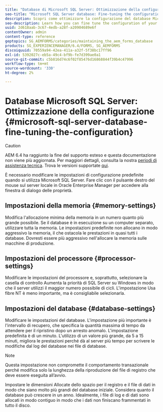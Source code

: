 ```yaml
---
title: "Database di Microsoft SQL Server: Ottimizzazione della configurazione"
seo-title: "Microsoft SQL Server database: Fine-tuning the configuration"
description: Scopri come ottimizzare la configurazione del database Microsoft SQL Server.
seo-description: Learn how you can fine tune the configuration of your Microsoft SQL Server database.
uuid: 2d618aab-3c67-4edb-a28f-a20904689e6f
contentOwner: admin
content-type: reference
geptopics: SG_AEMFORMS/categories/maintaining_the_aem_forms_database
products: SG_EXPERIENCEMANAGER/6.4/FORMS, SG_AEMFORMS
discoiquuid: 70559a94-42ea-411a-a32f-5f38bc17ff96
exl-id: 5392027c-eb5a-49c4-bf9b-fe7d399ae0a1
source-git-commit: c5b816d74c6f02f85476d16868844f39b4c47996
workflow-type: tm+mt
source-wordcount: '330'
ht-degree: 2%

---
```


# Database Microsoft SQL Server: Ottimizzazione della configurazione {#microsoft-sql-server-database-fine-tuning-the-configuration}

>[!CAUTION]
>
>AEM 6.4 ha raggiunto la fine del supporto esteso e questa documentazione non viene più aggiornata. Per maggiori dettagli, consulta la nostra [periodi di assistenza tecnica](https://helpx.adobe.com/it/support/programs/eol-matrix.html). Trova le versioni supportate [qui](https://experienceleague.adobe.com/docs/).

È necessario modificare le impostazioni di configurazione predefinite quando si utilizza Microsoft SQL Server. Fare clic con il pulsante destro del mouse sul server locale in Oracle Enterprise Manager per accedere alla finestra di dialogo delle proprietà.

## Impostazioni della memoria {#memory-settings}

Modifica l&#39;allocazione minima della memoria in un numero quanto più grande possibile. Se il database è in esecuzione su un computer separato, utilizzare tutta la memoria. Le impostazioni predefinite non allocano in modo aggressivo la memoria, il che ostacola le prestazioni in quasi tutti i database. Dovresti essere più aggressivo nell&#39;allocare la memoria sulle macchine di produzione.

## Impostazioni del processore {#processor-settings}

Modificare le impostazioni del processore e, soprattutto, selezionare la casella di controllo Aumenta la priorità di SQL Server su Windows in modo che il server utilizzi il maggior numero possibile di cicli. L&#39;impostazione Usa fibre NT è meno importante, ma è consigliabile selezionarla.

## Impostazioni del database {#database-settings}

Modificare le impostazioni del database. L&#39;impostazione più importante è l&#39;intervallo di recupero, che specifica la quantità massima di tempo da attendere per il ripristino dopo un arresto anomalo. L&#39;impostazione predefinita è di un minuto. L&#39;utilizzo di un valore più grande, da 5 a 15 minuti, migliora le prestazioni perché dà al server più tempo per scrivere le modifiche dal log del database nei file di database.

>[!NOTE]
>
>Questa impostazione non compromette il comportamento transazionale perché modifica solo la lunghezza della riproduzione del file di registro che deve essere eseguita all’avvio.

Impostare le dimensioni Allocate dello spazio per il registro e il file di dati in modo che siano molto più grandi del database iniziale. Considera quanto il database può crescere in un anno. Idealmente, i file di log e di dati sono allocati in modo contiguo in modo che i dati non finiscano frammentati in tutto il disco.
